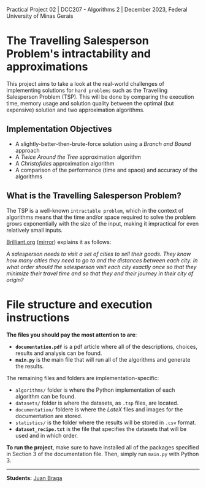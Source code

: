 Practical Project 02 | DCC207 - Algorithms 2 | December 2023, Federal University of Minas Gerais

# The Travelling Salesperson Problem's intractability and approximations
This project aims to take a look at the real-world challenges of implementing solutions for `hard problems` such as the Travelling Salesperson Problem (TSP). This will be done by comparing the execution time, memory usage and solution quality between the optimal (but expensive) solution and two approximation algorithms.

## Implementation Objectives
- A slightly-better-then-brute-force solution using a *Branch and Bound* approach
- A *Twice Around the Tree* approximation algorithm
- A *Christofides* approximation algorithm
- A comparison of the performance (time and space) and accuracy of the algorithms

## What is the Travelling Salesperson Problem?
The TSP is a well-known `intractable problem`, which in the context of algorithms means that the time and/or space required to solve the problem grows exponentially with the size of the input, making it impractical for even relatively small inputs.

[Brilliant.org](https://brilliant.org/wiki/traveling-salesperson-problem/) ([mirror](https://web.archive.org/web/20230926122114/https://brilliant.org/wiki/traveling-salesperson-problem/)) explains it as follows:

*A salesperson needs to visit a set of cities to sell their goods. They know how many cities they need to go to and the distances between each city. In what order should the salesperson visit each city exactly once so that they minimize their travel time and so that they end their journey in their city of origin?*

# File structure and execution instructions

**The files you should pay the most attention to are**:
- **`documentation.pdf`** is a pdf article where all of the descriptions, choices, results and analysis can be found.
- **`main.py`** is the main file that will run all of the algorithms and generate the results.

The remaining files and folders are implementation-specific:
- `algorithms/` folder is where the Python implementation of each algorithm can be found.
- `datasets/` folder is where the datasets, as `.tsp` files, are located.
- `documentation/` foldere is where the *LateX* files and images for the documentation are stored.
- `statistics/` is the folder where the results will be stored in `.csv` format.
- **`dataset_recipe.txt`** is the file that specifies the datasets that will be used and in which order.


**To run the project**, make sure to have installed all of the packages specified in Section 3 of the documentation file. Then, simply run `main.py` with Python 3.


---
**Students:**
[Juan Braga](https://github.com/juanmbraga)
